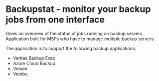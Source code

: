 # Backupstat - monitor your backup jobs from one interface

Gives an overview of the status of jobs running on backup servers. Application built for MSPs who have to manage multiple backup servers

The application is to support the following backup applications:

- Veritas Backup Exec
- Azure Cloud Backup
- Veeam
- Vembu

